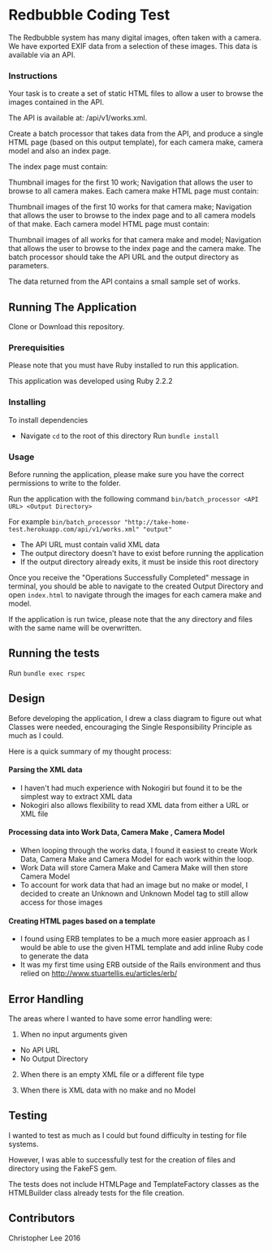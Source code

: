 # Redbubble Coding Test

The Redbubble system has many digital images, often taken with a camera. We have exported EXIF data from a selection of these images. This data is available via an API.

### Instructions
Your task is to create a set of static HTML files to allow a user to browse the images contained in the API.

The API is available at: /api/v1/works.xml.

Create a batch processor that takes data from the API, and produce a single HTML page (based on this output template), for each camera make, camera model and also an index page.

The index page must contain:

Thumbnail images for the first 10 work;
Navigation that allows the user to browse to all camera makes.
Each camera make HTML page must contain:

Thumbnail images of the first 10 works for that camera make;
Navigation that allows the user to browse to the index page and to all camera models of that make.
Each camera model HTML page must contain:

Thumbnail images of all works for that camera make and model;
Navigation that allows the user to browse to the index page and the camera make.
The batch processor should take the API URL and the output directory as parameters.

The data returned from the API contains a small sample set of works.

## Running The Application

Clone or Download this repository.

### Prerequisities

Please note that you must have Ruby installed to run this application.

This application was developed using Ruby 2.2.2

### Installing

To install dependencies
* Navigate `cd` to the root of this directory
Run `bundle install`

### Usage

Before running the application, please make sure you have the correct permissions to write to the folder.

Run the application with the following command
`bin/batch_processor <API URL> <Output Directory>`

For example `bin/batch_processor "http://take-home-test.herokuapp.com/api/v1/works.xml" "output"`
* The API URL must contain valid XML data
* The output directory doesn't have to exist before running the application
* If the output directory already exits, it must be inside this root directory

Once you receive the "Operations Successfully Completed" message in terminal, you should be able to navigate to the created Output Directory and open `index.html` to navigate through the images for each camera make and model.

If the application is run twice, please note that the any directory and files with the same name will be overwritten.

## Running the tests

Run `bundle exec rspec`

## Design

Before developing the application, I drew a class diagram to figure out what Classes were needed, encouraging the Single Responsibility Principle as much as I could.

Here is a quick summary of my thought process:

#### Parsing the XML data
* I haven't had much experience with Nokogiri but found it to be the simplest way to extract XML data  
* Nokogiri also allows flexibility to read XML data from either a URL or XML file

#### Processing data into Work Data, Camera Make , Camera Model
* When looping through the works data, I found it easiest to create Work Data, Camera Make and Camera Model for each work within the loop.
* Work Data will store Camera Make and Camera Make will then store Camera Model
* To account for work data that had an image but no make or model, I decided to create an Unknown and Unknown Model tag to still allow access for those images


#### Creating HTML pages based on a template
* I found using ERB templates to be a much more easier approach as I would be able to use the given HTML template and add inline Ruby code to generate the data
* It was my first time using ERB outside of the Rails environment and thus relied on http://www.stuartellis.eu/articles/erb/

## Error Handling

The areas where I wanted to have some error handling were:

1. When no input arguments given
  - No API URL
  - No Output Directory

2. When there is an empty XML file or a different file type

3. When there is XML data with no make and no Model

## Testing

I wanted to test as much as I could but found difficulty in testing for file systems.

However, I was able to successfully test for the creation of files and directory using the FakeFS gem.

The tests does not include HTMLPage and TemplateFactory classes as the HTMLBuilder class already tests for the file creation.

## Contributors

Christopher Lee 2016
